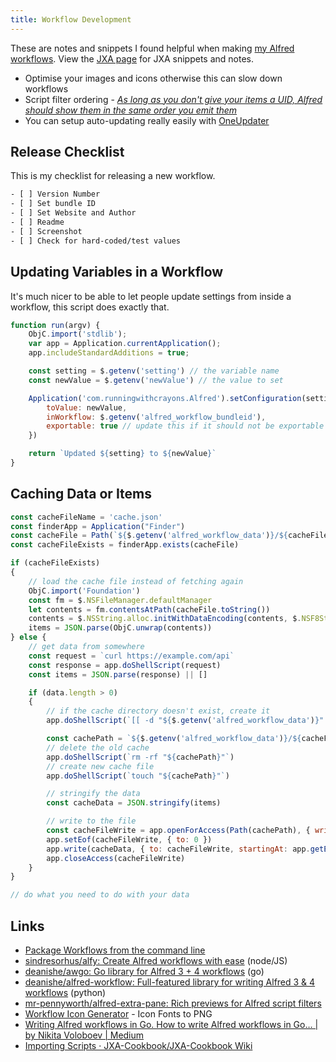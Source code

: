 ```yaml
---
title: Workflow Development
---
```


These are notes and snippets I found helpful when making [my Alfred workflows](https://rknight.me/alfred-workflows/). View the [JXA page](/programming/js/jxa/) for JXA snippets and notes.

- Optimise your images and icons otherwise this can slow down workflows
- Script filter ordering - [_As long as you don't give your items a UID, Alfred should show them in the same order you emit them_](https://www.alfredforum.com/topic/9293-script-filter-ordering/)
- You can setup auto-updating really easily with [OneUpdater](https://github.com/vitorgalvao/alfred-workflows/tree/master/OneUpdater)

## Release Checklist

This is my checklist for releasing a new workflow.

```txt
- [ ] Version Number
- [ ] Set bundle ID
- [ ] Set Website and Author
- [ ] Readme
- [ ] Screenshot
- [ ] Check for hard-coded/test values
```

## Updating Variables in a Workflow

It's much nicer to be able to let people update settings from inside a workflow, this script does exactly that.

```js
function run(argv) {
    ObjC.import('stdlib');
    var app = Application.currentApplication();
    app.includeStandardAdditions = true;

    const setting = $.getenv('setting') // the variable name
    const newValue = $.getenv('newValue') // the value to set

    Application('com.runningwithcrayons.Alfred').setConfiguration(setting, {
        toValue: newValue,
        inWorkflow: $.getenv('alfred_workflow_bundleid'),
        exportable: true // update this if it should not be exportable
    })

    return `Updated ${setting} to ${newValue}`
}
```

## Caching Data or Items

```js
const cacheFileName = 'cache.json'
const finderApp = Application("Finder")
const cacheFile = Path(`${$.getenv('alfred_workflow_data')}/${cacheFileName}`)
const cacheFileExists = finderApp.exists(cacheFile)

if (cacheFileExists)
{
    // load the cache file instead of fetching again
    ObjC.import('Foundation')
    const fm = $.NSFileManager.defaultManager
    let contents = fm.contentsAtPath(cacheFile.toString())
    contents = $.NSString.alloc.initWithDataEncoding(contents, $.NSF8StringEncoding)
    items = JSON.parse(ObjC.unwrap(contents))
} else {
    // get data from somewhere
    const request = `curl https://example.com/api`
    const response = app.doShellScript(request)
    const items = JSON.parse(response) || []

    if (data.length > 0)
    {
        // if the cache directory doesn't exist, create it
        app.doShellScript(`[[ -d "${$.getenv('alfred_workflow_data')}" ]] || mkdir "${$.getenv('alfred_workflow_data')}"`)

        const cachePath = `${$.getenv('alfred_workflow_data')}/${cacheFileName}`
        // delete the old cache
        app.doShellScript(`rm -rf "${cachePath}"`)
        // create new cache file
        app.doShellScript(`touch "${cachePath}"`)

        // stringify the data
        const cacheData = JSON.stringify(items)

        // write to the file
        const cacheFileWrite = app.openForAccess(Path(cachePath), { writePermission: true })
        app.setEof(cacheFileWrite, { to: 0 })
        app.write(cacheData, { to: cacheFileWrite, startingAt: app.getEof(cacheFileWrite) })
        app.closeAccess(cacheFileWrite)
    }
}

// do what you need to do with your data

```

## Links

- [Package Workflows from the command line](https://www.alfredforum.com/topic/10838-how-to-package-workflows-from-the-command-line/?tab=comments#comment-55677)
- [sindresorhus/alfy: Create Alfred workflows with ease](https://github.com/sindresorhus/alfy) (node/JS)
- [deanishe/awgo: Go library for Alfred 3 + 4 workflows](https://github.com/deanishe/awgo) (go)
- [deanishe/alfred-workflow: Full-featured library for writing Alfred 3 & 4 workflows](https://github.com/deanishe/alfred-workflow) (python)
- [mr-pennyworth/alfred-extra-pane: Rich previews for Alfred script filters](https://github.com/mr-pennyworth/alfred-extra-pane)
- [Workflow Icon Generator](https://icons.deanishe.net/) - Icon Fonts to PNG
- [Writing Alfred workflows in Go. How to write Alfred workflows in Go… | by Nikita Voloboev | Medium](https://medium.com/@nikitavoloboev/writing-alfred-workflows-in-go-2a44f62dc432)
- [Importing Scripts · JXA-Cookbook/JXA-Cookbook Wiki](https://github.com/JXA-Cookbook/JXA-Cookbook/wiki/Importing-Scripts)

